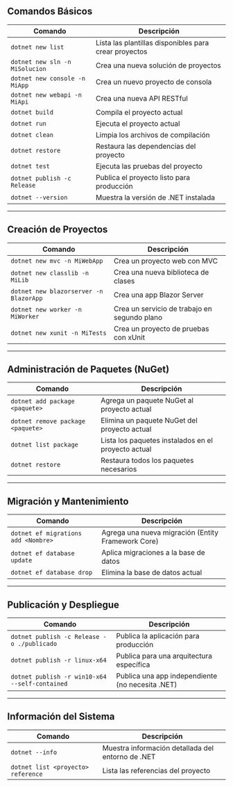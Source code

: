 
## **Comandos Básicos**
| Comando                     | Descripción                                                 |
|-----------------------------|-------------------------------------------------------------|
| `dotnet new list`        | Lista las plantillas disponibles para crear proyectos      |
| `dotnet new sln -n MiSolucion` | Crea una nueva solución de proyectos                      |
| `dotnet new console -n MiApp` | Crea un nuevo proyecto de consola                           |
| `dotnet new webapi -n MiApi`  | Crea una nueva API RESTful                                 |
| `dotnet build`               | Compila el proyecto actual                                 |
| `dotnet run`                 | Ejecuta el proyecto actual                                 |
| `dotnet clean`               | Limpia los archivos de compilación                         |
| `dotnet restore`             | Restaura las dependencias del proyecto                     |
| `dotnet test`                | Ejecuta las pruebas del proyecto                           |
| `dotnet publish -c Release`  | Publica el proyecto listo para producción                  |
| `dotnet --version`           | Muestra la versión de .NET instalada                       |

---

## **Creación de Proyectos**
| Comando                           | Descripción                                              |
|-----------------------------------|----------------------------------------------------------|
| `dotnet new mvc -n MiWebApp`      | Crea un proyecto web con MVC                             |
| `dotnet new classlib -n MiLib`    | Crea una nueva biblioteca de clases                      |
| `dotnet new blazorserver -n BlazorApp` | Crea una app Blazor Server                             |
| `dotnet new worker -n MiWorker`   | Crea un servicio de trabajo en segundo plano             |
| `dotnet new xunit -n MiTests`     | Crea un proyecto de pruebas con xUnit                    |

---

## **Administración de Paquetes (NuGet)**
| Comando                                   | Descripción                                            |
|-------------------------------------------|--------------------------------------------------------|
| `dotnet add package <paquete>`            | Agrega un paquete NuGet al proyecto actual             |
| `dotnet remove package <paquete>`         | Elimina un paquete NuGet del proyecto actual           |
| `dotnet list package`                     | Lista los paquetes instalados en el proyecto actual    |
| `dotnet restore`                          | Restaura todos los paquetes necesarios                 |

---

## **Migración y Mantenimiento**
| Comando                                   | Descripción                                            |
|-------------------------------------------|--------------------------------------------------------|
| `dotnet ef migrations add <Nombre>`       | Agrega una nueva migración (Entity Framework Core)     |
| `dotnet ef database update`               | Aplica migraciones a la base de datos                 |
| `dotnet ef database drop`                 | Elimina la base de datos actual                       |

---

## **Publicación y Despliegue**
| Comando                                              | Descripción                                          |
|------------------------------------------------------|------------------------------------------------------|
| `dotnet publish -c Release -o ./publicado`           | Publica la aplicación para producción                |
| `dotnet publish -r linux-x64`                        | Publica para una arquitectura específica             |
| `dotnet publish -r win10-x64 --self-contained`       | Publica una app independiente (no necesita .NET)    |

---

## **Información del Sistema**
| Comando                     | Descripción                                                 |
|-----------------------------|-------------------------------------------------------------|
| `dotnet --info`             | Muestra información detallada del entorno de .NET           |
| `dotnet list <proyecto> reference` | Lista las referencias del proyecto                 |
